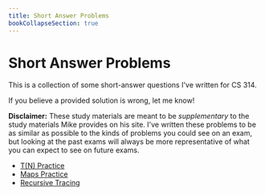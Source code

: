 ```yaml
---
title: Short Answer Problems
bookCollapseSection: true
---
```


# Short Answer Problems 

This is a collection of some short-answer questions I've written for CS 314.

If you believe a provided solution is wrong, let me know!

**Disclaimer:** These study materials are meant to be _supplementary_ to the
study materials Mike provides on his site. I've written these problems to be as
similar as possible to the kinds of problems you could see on an exam, but
looking at the past exams will always be more representative of what you can
expect to see on future exams.

- [T(N) Practice](/~slaberge/problem_pages/tn_problems)
- [Maps Practice](/~slaberge/problem_pages/maps_problems)
- [Recursive Tracing](/~slaberge/problem_pages/recursive_tracing)